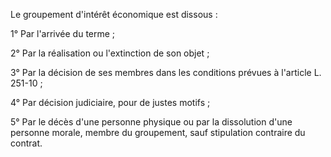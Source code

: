   
Le groupement d'intérêt économique est dissous :   

  
1° Par l'arrivée du terme ;   

  
2° Par la réalisation ou l'extinction de son objet ;   

  
3° Par la décision de ses membres dans les conditions prévues à l'article L. 251-10 ;   

  
4° Par décision judiciaire, pour de justes motifs ;   

  
5° Par le décès d'une personne physique ou par la dissolution d'une personne morale, membre du groupement, sauf stipulation contraire du contrat.  
